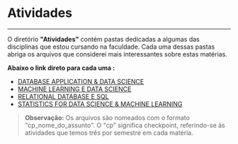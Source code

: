 # Atividades 
---
O diretório **"Atividades"** contém pastas dedicadas a algumas das disciplinas que estou cursando na faculdade. Cada uma dessas pastas abriga os arquivos que considerei mais interessantes sobre estas matérias.

 __Abaixo o link direto para cada uma :__

- [DATABASE APPLICATION & DATA SCIENCE](https://github.com/fabriciopadi/Atividades/tree/main/DATABASE%20APPLICATION%20%26%20DATA%20SCIENCE)
- [MACHINE LEARNING E DATA SCIENCE](https://github.com/fabriciopadi/Atividades/tree/main/MACHINE%20LEARNING%20E%20DATA%20SCIENCE)
- [RELATIONAL DATABASE E SQL](https://github.com/fabriciopadi/Atividades/tree/main/RELATIONAL%20DATABASE%20E%20SQL)
- [STATISTICS FOR DATA SCIENCE & MACHINE LEARNING](https://github.com/fabriciopadi/Atividades/tree/main/STATISTICS%20FOR%20DATA%20SCIENCE%20%26%20MACHINE%20LEARNING)

> **Observação:** Os arquivos são nomeados com o formato "cp_nome_do_assunto". O "cp" significa checkpoint, referindo-se às atividades que temos três por semestre em cada matéria.
